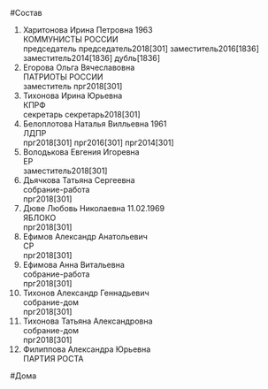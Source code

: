#Состав  
1. Харитонова Ирина Петровна 1963  
    КОММУНИСТЫ РОССИИ  
    председатель председатель2018[301] заместитель2016[1836] заместитель2014[1836] дубль[1836]  
2. Егорова Ольга Вячеславовна  
    ПАТРИОТЫ РОССИИ  
    заместитель прг2018[301]  
3. Тихонова Ирина Юрьевна  
    КПРФ  
    секретарь секретарь2018[301]  
4. Белоплотова Наталья Вилльевна 1961  
    ЛДПР  
    прг2018[301] прг2016[301] прг2014[301]  
5. Володькова Евгения Игоревна  
    ЕР  
    заместитель2018[301]  
6. Дьячкова Татьяна Сергеевна  
    собрание-работа  
    прг2018[301]  
7. Дюве Любовь Николаевна 11.02.1969  
    ЯБЛОКО  
    прг2018[301]  
8. Ефимов Александр Анатольевич  
    СР  
    прг2018[301]  
9. Ефимова Анна Витальевна  
    собрание-работа  
    прг2018[301]  
10. Тихонов Александр Геннадьевич  
    собрание-дом  
    прг2018[301]  
11. Тихонова Татьяна Александровна  
    собрание-дом  
    прг2018[301]  
12. Филиппова Александра Юрьевна  
    ПАРТИЯ РОСТА  
  
#Дома  
